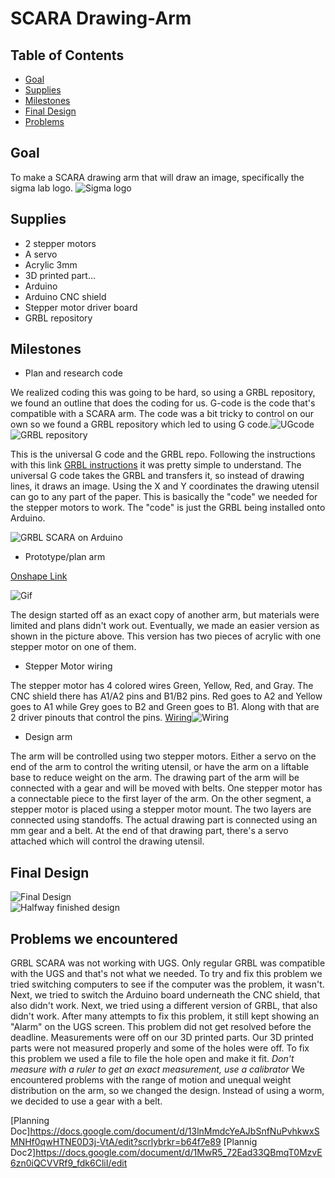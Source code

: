# SCARA Drawing-Arm

## Table of Contents
* [Goal](https://github.com/hgeorge82/Drawing-Arm#goal)
* [Supplies](https://github.com/hgeorge82/Drawing-Arm#supplies)
* [Milestones](https://github.com/hgeorge82/Drawing-Arm#milestones)
* [Final Design](https://github.com/hgeorge82/Drawing-Arm#final-design)
* [Problems](https://github.com/hgeorge82/Drawing-Arm/blob/main/README.md#problems)

## Goal
To make a SCARA drawing arm that will draw an image, specifically the sigma lab logo. ![Sigma logo](https://github.com/hgeorge82/Drawing-Arm/blob/main/images/Chs%20sigmalogo.png)

## Supplies 
- 2 stepper motors
- A servo 
- Acrylic 3mm
- 3D printed part...
- Arduino
- Arduino CNC shield
- Stepper motor driver board
- GRBL repository

## Milestones
- Plan and research code 

We realized coding this was going to be hard, so using a GRBL repository, we found an outline that does the coding for us. G-code is the code that's compatible with a SCARA arm. The code was a bit tricky to control on our own so we found a GRBL repository which led to using G code.![UGcode](https://github.com/hgeorge82/Drawing-Arm/blob/main/images/UGScreenshot.png) ![GRBL repository](https://github.com/hgeorge82/Drawing-Arm/blob/main/images/grbl%20screenshot.png)

This is the universal G code and the GRBL repo. Following the instructions with this link 
[GRBL instructions](https://howtomechatronics.com/tutorials/how-to-setup-grbl-control-cnc-machine-with-arduino) it was pretty simple to understand. The universal G code takes the GRBL and transfers it, so instead of drawing lines, it draws an image. Using the X and Y coordinates the drawing utensil can go to any part of the paper. This is basically the "code" we needed for the stepper motors to work. The "code" is just the GRBL being installed onto Arduino. 

![GRBL SCARA on Arduino](https://github.com/hgeorge82/Drawing-Arm/blob/main/images/grbl%20.png) 



- Prototype/plan arm

[Onshape Link](https://cvilleschools.onshape.com/documents/90eec8ce9347071a23da6ff8/w/5e25fa67b4affd436208f593/e/c3920ec5b868799cd839cf0a)

![Gif](https://github.com/hgeorge82/Drawing-Arm/blob/main/images/SM.gif) 

The design started off as an exact copy of another arm, but materials were limited and plans didn't work out. Eventually, we made an easier version as shown in the picture above. This version has two pieces of acrylic with one stepper motor on one of them. 

- Stepper Motor wiring 

The stepper motor has 4 colored wires Green, Yellow, Red, and Gray. The CNC shield there has A1/A2 pins and B1/B2 pins. Red goes to A2 and Yellow goes to A1 while Grey goes to B2 and Green goes to B1. Along with that are 2 driver pinouts that control the pins.
[Wiring](https://github.com/hgeorge82/Drawing-Arm/blob/main/images/Wiring.png)![Wiring](https://github.com/hgeorge82/Drawing-Arm/blob/main/images/Up%20close%20wiring.png)

- Design arm

The arm will be controlled using two stepper motors. Either a servo on the end of the arm to control the writing utensil, or have the arm on a liftable base to reduce weight on the arm. The drawing part of the arm will be connected with a gear and will be moved with belts. One stepper motor has a connectable piece to the first layer of the arm. On the other segment, a stepper motor is placed using a stepper motor mount. The two layers are connected using standoffs. The actual drawing part is connected using an mm gear and a belt. At the end of that drawing part, there's a servo attached which will control the drawing utensil. 

## Final Design

![Final Design](https://github.com/hgeorge82/Drawing-Arm/blob/main/images/Final.png)  
![Halfway finished design](https://github.com/hgeorge82/Drawing-Arm/blob/main/images/IRL_Final.png)


## Problems we encountered 

GRBL SCARA was not working with UGS. Only regular GRBL was compatible with the UGS and that's not what we needed. To try and fix this problem we tried switching computers to see if the computer was the problem, it wasn't. Next, we tried to switch the Arduino board underneath the CNC shield, that also didn't work. Next, we tried using a different version of GRBL, that also didn't work. After many attempts to fix this problem, it still kept showing an "Alarm" on the UGS screen. This problem did not get resolved before the deadline. Measurements were off on our 3D printed parts. Our 3D printed parts were not measured properly and some of the holes were off. To fix this problem we used a file to file the hole open and make it fit. *Don't measure with a ruler to get an exact measurement, use a calibrator* We encountered problems with the range of motion and unequal weight distribution on the arm, so we changed the design. Instead of using a worm, we decided to use a gear with a belt.

[Planning Doc]https://docs.google.com/document/d/13lnMmdcYeAJbSnfNuPvhkwxSMNHf0qwHTNE0D3j-VtA/edit?scrlybrkr=b64f7e89 
[Plannig Doc2]https://docs.google.com/document/d/1MwR5_72Ead33QBmqT0MzvE6zn0iQCVVRf9_fdk6CliI/edit




